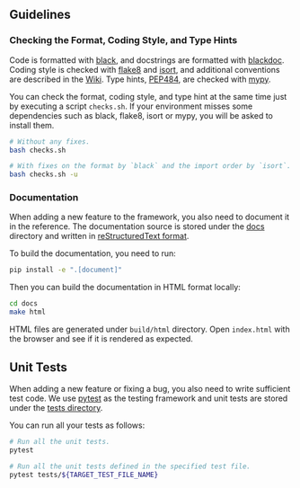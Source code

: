
## Guidelines

### Checking the Format, Coding Style, and Type Hints

Code is formatted with [black](https://github.com/psf/black),
and docstrings are formatted with [blackdoc](https://github.com/keewis/blackdoc).
Coding style is checked with [flake8](http://flake8.pycqa.org) and [isort](https://pycqa.github.io/isort/),
and additional conventions are described in the [Wiki](https://github.com/optuna/optuna/wiki/Coding-Style-Conventions).
Type hints, [PEP484](https://www.python.org/dev/peps/pep-0484/), are checked with [mypy](http://mypy-lang.org/).

You can check the format, coding style, and type hint at the same time just by executing a script `checks.sh`.
If your environment misses some dependencies such as black, flake8, isort or mypy, 
you will be asked to install them.

```bash
# Without any fixes.
bash checks.sh

# With fixes on the format by `black` and the import order by `isort`.
bash checks.sh -u
```

### Documentation

When adding a new feature to the framework, you also need to document it in the reference.
The documentation source is stored under the [docs](./docs) directory and written in [reStructuredText format](http://www.sphinx-doc.org/en/master/usage/restructuredtext/index.html).

To build the documentation, you need to run:

```bash
pip install -e ".[document]"
```

Then you can build the documentation in HTML format locally:

```bash
cd docs
make html
```

HTML files are generated under `build/html` directory. Open `index.html` with the browser and see
if it is rendered as expected.

## Unit Tests

When adding a new feature or fixing a bug, you also need to write sufficient test code.
We use [pytest](https://pytest.org/) as the testing framework and
unit tests are stored under the [tests directory](./tests).

You can run all your tests as follows:

```bash
# Run all the unit tests.
pytest

# Run all the unit tests defined in the specified test file.
pytest tests/${TARGET_TEST_FILE_NAME}
```
